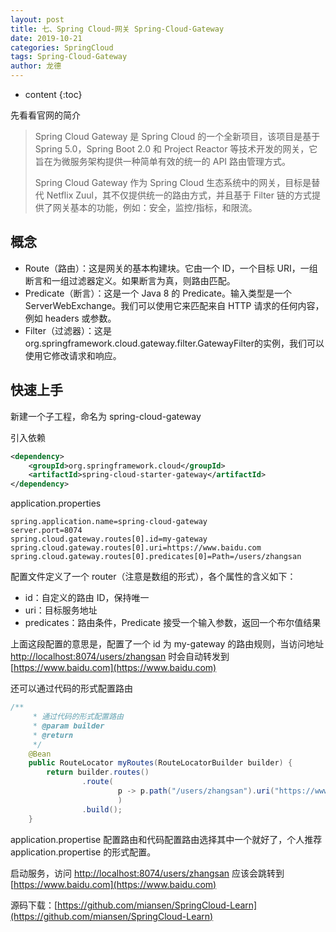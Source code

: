 ```yaml
---
layout: post
title: 七、Spring Cloud-网关 Spring-Cloud-Gateway
date: 2019-10-21
categories: SpringCloud
tags: Spring-Cloud-Gateway
author: 龙德
---
```


* content
{:toc}

先看看官网的简介

> Spring Cloud Gateway 是 Spring Cloud 的一个全新项目，该项目是基于 Spring 5.0，Spring Boot 2.0 和 Project Reactor 等技术开发的网关，它旨在为微服务架构提供一种简单有效的统一的 API 路由管理方式。
>
> Spring Cloud Gateway 作为 Spring Cloud 生态系统中的网关，目标是替代 Netflix Zuul，其不仅提供统一的路由方式，并且基于 Filter 链的方式提供了网关基本的功能，例如：安全，监控/指标，和限流。

## 概念

- Route（路由）：这是网关的基本构建块。它由一个 ID，一个目标 URI，一组断言和一组过滤器定义。如果断言为真，则路由匹配。
- Predicate（断言）：这是一个 Java 8 的 Predicate。输入类型是一个 ServerWebExchange。我们可以使用它来匹配来自 HTTP 请求的任何内容，例如 headers 或参数。
- Filter（过滤器）：这是org.springframework.cloud.gateway.filter.GatewayFilter的实例，我们可以使用它修改请求和响应。

## 快速上手

新建一个子工程，命名为 spring-cloud-gateway

引入依赖

```xml
<dependency>
	<groupId>org.springframework.cloud</groupId>
	<artifactId>spring-cloud-starter-gateway</artifactId>
</dependency>
```

application.properties

```properties
spring.application.name=spring-cloud-gateway
server.port=8074
spring.cloud.gateway.routes[0].id=my-gateway
spring.cloud.gateway.routes[0].uri=https://www.baidu.com
spring.cloud.gateway.routes[0].predicates[0]=Path=/users/zhangsan
```

配置文件定义了一个 router（注意是数组的形式），各个属性的含义如下：

- id：自定义的路由 ID，保持唯一
- uri：目标服务地址
- predicates：路由条件，Predicate 接受一个输入参数，返回一个布尔值结果

上面这段配置的意思是，配置了一个 id 为 my-gateway 的路由规则，当访问地址 [http://localhost:8074/users/zhangsan](http://localhost:8074/users/zhangsan) 时会自动转发到 [https://www.baidu.com](https://www.baidu.com)

还可以通过代码的形式配置路由

```java
/**
	 * 通过代码的形式配置路由
	 * @param builder
	 * @return
	 */
	@Bean
	public RouteLocator myRoutes(RouteLocatorBuilder builder) {
		return builder.routes()
				.route(
						p -> p.path("/users/zhangsan").uri("https://www.baidu.com")
						)
				.build();
	}
```

application.propertise 配置路由和代码配置路由选择其中一个就好了，个人推荐 application.propertise 的形式配置。

启动服务，访问 [http://localhost:8074/users/zhangsan](http://localhost:8074/users/zhangsan) 应该会跳转到 [https://www.baidu.com](https://www.baidu.com)

源码下载：[https://github.com/miansen/SpringCloud-Learn](https://github.com/miansen/SpringCloud-Learn)